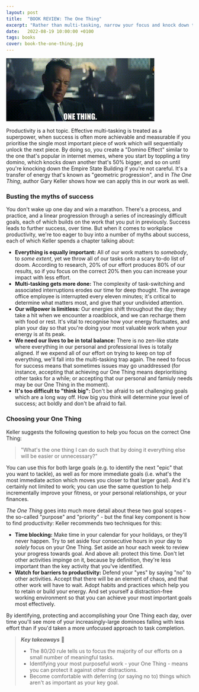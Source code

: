```yaml
---
layout: post
title:  "BOOK REVIEW: The One Thing"
excerpt: "Rather than multi-tasking, narrow your focus and knock down those dominoes."
date:   2022-08-19 10:00:00 +0100
tags: books
cover: book-the-one-thing.jpg
---
```


![Bridge of Spies - Tom Hanks: "One Thing"](/assets/img/bridge-of-spies-one-thing.gif)

Productivity is a hot topic. Effective multi-tasking is treated as a superpower, when success is often more achievable and measurable if you prioritise the single most important piece of work which will sequentially unlock the next piece. By doing so, you create a "Domino Effect" similar to the one that's popular in internet memes, where you start by toppling a tiny domino, which knocks down another that's 50% bigger, and so on until you're knocking down the Empire State Building if you're not careful. It's a transfer of energy that's known as "geometric progression", and in _The One Thing_, author Gary Keller shows how we can apply this in our work as well.

### Busting the myths of success

You don't wake up one day and win a marathon. There's a process, and practice, and a linear progression through a series of increasingly difficult goals, each of which builds on the work that you put in previously. Success leads to further success, over time. But when it comes to workplace productivity, we're too eager to buy into a number of myths about success, each of which Keller spends a chapter talking about:

* **Everything is equally important:** All of our work matters to _somebody_, to _some extent_, yet we throw all of our tasks onto a scary to-do list of doom. According to research, 20% of our effort produces 80% of our results, so if you focus on the correct 20% then you can increase your impact with less effort.
* **Multi-tasking gets more done:** The complexity of task-switching and associated interruptions erodes our time for deep thought. The average office employee is interrupted every eleven minutes; it's critical to determine what matters most, and give that your undivided attention.
* **Our willpower is limitless:** Our energies shift throughout the day; they take a hit when we encounter a roadblock, and we can recharge them with food or rest. It's vital to recognise how your energy fluctuates, and plan your day so that you're doing your most valuable work when your energy is at its peak.
* **We need our lives to be in total balance:** There is no zen-like state where everything in our personal and professional lives is totally aligned. If we expend all of our effort on trying to keep on top of everything, we'll fall into the multi-tasking trap again. The need to focus for success means that sometimes issues may go unaddressed (for instance, accepting that achieving our One Thing means deprioritising other tasks for a while; or accepting that our personal and famiuly needs may be our One Thing in the moment).
* **It's too difficult to "think big":** Don't be afraid to set challenging goals which are a long way off. How big you think will determine your level of success; act boldly and don't be afraid to fail.

### Choosing your One Thing

Keller suggests the following question to help you focus on the correct One Thing:

> "What's the one thing I can do such that by doing it everything else will be easier or unnecessary?"

You can use this for both large goals (e.g. to identify the next "epic" that you want to tackle), as well as for more immediate goals (i.e. what's the most immediate action which moves you closer to that larger goal). And it's certainly not limited to work; you can use the same question to help incrementally improve your fitness, or your personal relationships, or your finances.

_The One Thing_ goes into much more detail about these two goal scopes - the so-called "purpose" and "priority" - but the final key component is how to find productivity: Keller recommends two techniques for this:

* **Time blocking:** Make time in your calendar for your holidays, or they'll never happen. Try to set aside four consecutive hours in your day to _solely_ focus on your One Thing. Set aside an hour each week to review your progress towards goal. And above all: protect this time. Don't let other activities impinge on it, because by definition, they're less important than the key activity that you've identified.
* **Watch for barriers to productivity:** Defend your "yes" by saying "no" to other activities. Accept that there will be an element of chaos, and that other work will have to wait. Adopt habits and practices which help you to retain or build your energy. And set yourself a distraction-free working environment so that you can achieve your most important goals most effectively.

By identifying, protecting and accomplishing your One Thing each day, over time you'll see more of your increasingly-large dominoes falling with less effort than if you'd taken a more unfocused approach to task completion.

> **_Key takeaways_** 📝  
> * The 80/20 rule tells us to focus the majority of our efforts on a small number of meaningful tasks.
> * Identifying your most purposeful work - your One Thing - means you can protect it against other distractions.
> * Become comfortable with deferring (or saying no to) things which aren't as important as your key goal.